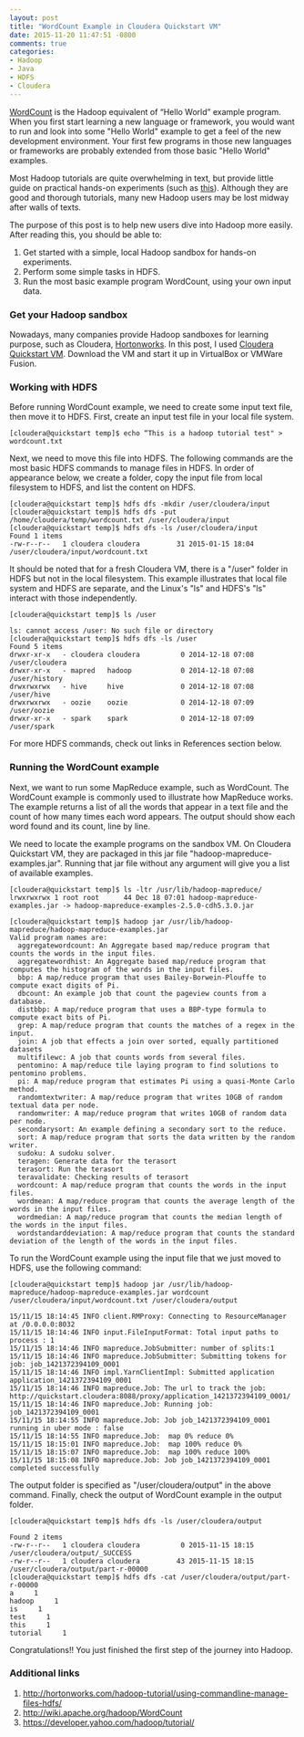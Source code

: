 ```yaml
---
layout: post
title: "WordCount Example in Cloudera Quickstart VM"
date: 2015-11-20 11:47:51 -0800
comments: true
categories: 
- Hadoop
- Java
- HDFS
- Cloudera
---
```


[WordCount](https://wiki.apache.org/hadoop/WordCount) is the Hadoop equivalent of “Hello World” example program. When you first start learning a new language or framework, you would want to run and look into some "Hello World" example to get a feel of the new development environment. Your first few programs in those new languages or frameworks are probably extended from those basic "Hello World" examples.

Most Hadoop tutorials are quite overwhelming in text, but provide little guide on practical hands-on experiments (such as [this](https://developer.yahoo.com/hadoop/tutorial/)). Although they are good and thorough tutorials, many new Hadoop users may be lost midway after walls of texts.

The purpose of this post is to help new users dive into Hadoop more easily. After reading this, you should be able to:

1. Get started with a simple, local Hadoop sandbox for hands-on experiments.
1. Perform some simple tasks in HDFS.
1. Run the most basic example program WordCount, using your own input data.

### Get your Hadoop sandbox

Nowadays, many companies provide Hadoop sandboxes for learning purpose, such as Cloudera, [Hortonworks](http://hortonworks.com/products/hortonworks-sandbox/). In this post, I used [Cloudera Quickstart VM](http://www.cloudera.com/content/www/en-us/documentation/enterprise/5-2-x/topics/cloudera_quickstart_vm.html). Download the VM and start it up in VirtualBox or VMWare Fusion.

### Working with HDFS

Before running WordCount example, we need to create some input text file, then move it to HDFS. First, create an input test file in your local file system.

``` 
[cloudera@quickstart temp]$ echo “This is a hadoop tutorial test" > wordcount.txt
```

Next, we need to move this file into HDFS. The following commands are the most basic HDFS commands to manage files in HDFS. In order of appearance below, we create a folder, copy the input file from local filesystem to HDFS, and list the content on HDFS.

``` 
[cloudera@quickstart temp]$ hdfs dfs -mkdir /user/cloudera/input
[cloudera@quickstart temp]$ hdfs dfs -put /home/cloudera/temp/wordcount.txt /user/cloudera/input
[cloudera@quickstart temp]$ hdfs dfs -ls /user/cloudera/input
Found 1 items
-rw-r--r--   1 cloudera cloudera         31 2015-01-15 18:04 /user/cloudera/input/wordcount.txt
```

It should be noted that for a fresh Cloudera VM, there is a "/user" folder in HDFS but not in the local filesystem. This example illustrates that local file system and HDFS are separate, and the Linux's "ls" and HDFS's "ls" interact with those independently.

``` 
[cloudera@quickstart temp]$ ls /user

ls: cannot access /user: No such file or directory
[cloudera@quickstart temp]$ hdfs dfs -ls /user
Found 5 items
drwxr-xr-x   - cloudera cloudera          0 2014-12-18 07:08 /user/cloudera
drwxr-xr-x   - mapred   hadoop            0 2014-12-18 07:08 /user/history
drwxrwxrwx   - hive     hive              0 2014-12-18 07:08 /user/hive
drwxrwxrwx   - oozie    oozie             0 2014-12-18 07:09 /user/oozie
drwxr-xr-x   - spark    spark             0 2014-12-18 07:09 /user/spark
```

For more HDFS commands, check out links in References section below.

### Running the WordCount example

Next, we want to run some MapReduce example, such as WordCount. The WordCount example is commonly used to illustrate how MapReduce works. The example returns a list of all the words that appear in a text file and the count of how many times each word appears. The output should show each word found and its count, line by line.

We need to locate the example programs on the sandbox VM. On Cloudera Quickstart VM, they are packaged in this jar file "hadoop-mapreduce-examples.jar". Running that jar file without any argument will give you a list of available examples.

``` 
[cloudera@quickstart temp]$ ls -ltr /usr/lib/hadoop-mapreduce/
lrwxrwxrwx 1 root root      44 Dec 18 07:01 hadoop-mapreduce-examples.jar -> hadoop-mapreduce-examples-2.5.0-cdh5.3.0.jar

[cloudera@quickstart temp]$ hadoop jar /usr/lib/hadoop-mapreduce/hadoop-mapreduce-examples.jar
Valid program names are:
  aggregatewordcount: An Aggregate based map/reduce program that counts the words in the input files.
  aggregatewordhist: An Aggregate based map/reduce program that computes the histogram of the words in the input files.
  bbp: A map/reduce program that uses Bailey-Borwein-Plouffe to compute exact digits of Pi.
  dbcount: An example job that count the pageview counts from a database.
  distbbp: A map/reduce program that uses a BBP-type formula to compute exact bits of Pi.
  grep: A map/reduce program that counts the matches of a regex in the input.
  join: A job that effects a join over sorted, equally partitioned datasets
  multifilewc: A job that counts words from several files.
  pentomino: A map/reduce tile laying program to find solutions to pentomino problems.
  pi: A map/reduce program that estimates Pi using a quasi-Monte Carlo method.
  randomtextwriter: A map/reduce program that writes 10GB of random textual data per node.
  randomwriter: A map/reduce program that writes 10GB of random data per node.
  secondarysort: An example defining a secondary sort to the reduce.
  sort: A map/reduce program that sorts the data written by the random writer.
  sudoku: A sudoku solver.
  teragen: Generate data for the terasort
  terasort: Run the terasort
  teravalidate: Checking results of terasort
  wordcount: A map/reduce program that counts the words in the input files.
  wordmean: A map/reduce program that counts the average length of the words in the input files.
  wordmedian: A map/reduce program that counts the median length of the words in the input files.
  wordstandarddeviation: A map/reduce program that counts the standard deviation of the length of the words in the input files.
```

To run the WordCount example using the input file that we just moved to HDFS, use the following command:

``` 
[cloudera@quickstart temp]$ hadoop jar /usr/lib/hadoop-mapreduce/hadoop-mapreduce-examples.jar wordcount 
/user/cloudera/input/wordcount.txt /user/cloudera/output

15/11/15 18:14:45 INFO client.RMProxy: Connecting to ResourceManager at /0.0.0.0:8032
15/11/15 18:14:46 INFO input.FileInputFormat: Total input paths to process : 1
15/11/15 18:14:46 INFO mapreduce.JobSubmitter: number of splits:1
15/11/15 18:14:46 INFO mapreduce.JobSubmitter: Submitting tokens for job: job_1421372394109_0001
15/11/15 18:14:46 INFO impl.YarnClientImpl: Submitted application application_1421372394109_0001
15/11/15 18:14:46 INFO mapreduce.Job: The url to track the job: http://quickstart.cloudera:8088/proxy/application_1421372394109_0001/
15/11/15 18:14:46 INFO mapreduce.Job: Running job: job_1421372394109_0001
15/11/15 18:14:55 INFO mapreduce.Job: Job job_1421372394109_0001 running in uber mode : false
15/11/15 18:14:55 INFO mapreduce.Job:  map 0% reduce 0%
15/11/15 18:15:01 INFO mapreduce.Job:  map 100% reduce 0%
15/11/15 18:15:07 INFO mapreduce.Job:  map 100% reduce 100%
15/11/15 18:15:08 INFO mapreduce.Job: Job job_1421372394109_0001 completed successfully
```

The output folder is specified as "/user/cloudera/output" in the above command. Finally, check the output of WordCount example in the output folder.

``` 
[cloudera@quickstart temp]$ hdfs dfs -ls /user/cloudera/output

Found 2 items
-rw-r--r--   1 cloudera cloudera          0 2015-11-15 18:15 /user/cloudera/output/_SUCCESS
-rw-r--r--   1 cloudera cloudera         43 2015-11-15 18:15 /user/cloudera/output/part-r-00000
[cloudera@quickstart temp]$ hdfs dfs -cat /user/cloudera/output/part-r-00000
a     1
hadoop     1
is     1
test     1
this     1
tutorial     1
```

Congratulations!! You just finished the first step of the journey into Hadoop.

### Additional links

1. http://hortonworks.com/hadoop-tutorial/using-commandline-manage-files-hdfs/
1. http://wiki.apache.org/hadoop/WordCount
1. https://developer.yahoo.com/hadoop/tutorial/


